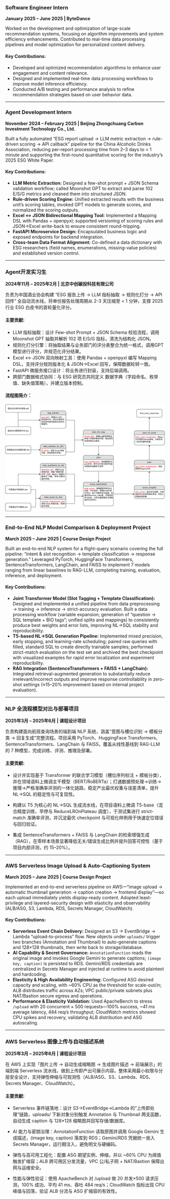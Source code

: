 ### **Software Engineer Intern**  
**January 2025 – June 2025 | ByteDance**  

Worked on the development and optimization of large-scale recommendation systems, focusing on algorithm improvements and system efficiency enhancements. Contributed to real-time data processing pipelines and model optimization for personalized content delivery.

#### Key Contributions:  
- Developed and optimized recommendation algorithms to enhance user engagement and content relevance.  
- Designed and implemented real-time data processing workflows to improve model inference efficiency.  
- Conducted A/B testing and performance analysis to refine recommendation strategies based on user behavior data.  

---

### **Agent Development Intern**

**November 2024 – February 2025 | Beijing Zhongchuang Carbon Investment Technology Co., Ltd.**

Built a fully automated “ESG report upload → LLM metric extraction → rule-driven scoring → API callback” pipeline for the China Alcoholic Drinks Association, reducing per-report processing time from 2–3 days to < 1 minute and supporting the first-round quantitative scoring for the industry’s 2025 ESG White Paper.

#### Key Contributions:

* **LLM Metric Extraction:** Designed a few-shot prompt + JSON Schema validation workflow; called Moonshot GPT to extract and parse 102 E/S/G metrics and cleaned them into structured JSON.
* **Rule-driven Scoring Engine:** Unified extracted results with the business unit’s scoring tables, invoked GPT models to generate scores, and normalized the scoring outputs.
* **Excel ↔ JSON Bidirectional Mapping Tool:** Implemented a Mapping DSL with Pandas + openpyxl; supported versioning of scoring rules and JSON→Excel write-back to ensure consistent round-tripping.
* **FastAPI Microservice Design:** Encapsulated business logic and exposed endpoints for backend integration.
* **Cross-team Data Format Alignment:** Co-defined a data dictionary with ESG researchers (field names, enumerations, missing-value policies) and established version control.


---

### **Agent开发实习生**  
**2024年11月 – 2025年2月 | 北京中创碳投科技有限公司**  

负责为中国酒业协会构建 “ESG 报告上传 → LLM 指标抽取 → 规则化打分 → API 回传” 全自动流水线，将单份报告处理周期从 2-3 天压缩至 < 1 分钟，支撑 2025 行业 ESG 白皮书的首轮量化评分。

#### 主要贡献:  
- LLM 指标抽取：设计 Few-shot Prompt + JSON Schema 校验流程，调用 Moonshot GPT 抽取并解析 102 项 E/S/G 指标，清洗为结构化 JSON。
- 规则化打分引擎：将抽取结果与业务部门的评分表整合为统一格式，调用GPT模型进行评分，并规范化评分结果。
- Excel ↔ JSON 双向映射工具：使用 Pandas + openpyxl 编写 Mapping DSL，支持评分规则版本化 & JSON→Excel 回写，保障数据轮转一致。
- FastAPI 微服务接口设计：将业务进行封装，支持后端调用。
- 跨部门数据格式协同：与 ESG 研究员共同定义 数据字典（字段命名、枚举值、缺失值策略），并建立版本控制。

#### 流程图简介：

![Alt text](../static/assets/img/agentFlowChart.jpg)

---

### **End-to-End NLP Model Comparison & Deployment Project**

**March 2025 – June 2025 | Course Design Project**

Built an end-to-end NLP system for a flight-query scenario covering the full pipeline: “intent & slot recognition → template classification → response generation.” Leveraged PyTorch, HuggingFace Transformers, SentenceTransformers, LangChain, and FAISS to implement 7 models ranging from linear baselines to RAG-LLM, completing training, evaluation, inference, and deployment.

#### Key Contributions:

* **Joint Transformer Model (Slot Tagging + Template Classification):** Designed and implemented a unified pipeline from data preprocessing → training → inference → strict-accuracy evaluation. Built a data processing workflow (variable expansion; generation of “question → SQL template + BIO tags”; unified splits and mappings) to consistently produce best weights and error lists, improving NL→SQL stability and reproducibility.
* **T5-based NL→SQL Generation Pipeline:** Implemented mixed precision, early stopping, and learning-rate scheduling; paired raw queries with filled, standard SQL to create directly trainable samples; performed strict-match evaluation on the test set and archived the best checkpoint with visualized examples for rapid error localization and experiment reproducibility.
* **RAG Integration (SentenceTransformers + FAISS + LangChain):** Integrated retrieval-augmented generation to substantially reduce irrelevant/incorrect outputs and improve response controllability in zero-shot settings (≈15–20% improvement based on internal project evaluation).

---

### **NLP 全流程模型对比与部署项目**  
**2025年3月 – 2025年6月 | 课程设计项目**  

负责构建面向航班查询场景的端到端 NLP 系统，涵盖“意图与槽位识别 → 模板分类 → 回复生成”完整流程。项目采用 PyTorch、HuggingFace Transformers、SentenceTransformers、LangChain 与 FAISS，覆盖从线性基线到 RAG-LLM 的 7 种模型，完成训练、评测、推理及部署。

#### 主要贡献:  
- 设计并实现基于 Transformer 的联合学习模型（槽位序列标注 + 模板分类），并在领域语料上微调主干模型（BERT/RoBERTa）；打通数据预处理→训练→推理→严格准确率评测的一体化链路，稳定产出最优权重与误差清单，提升 NL→SQL 的稳定性与可复现性。

- 构建以 T5 为核心的 NL→SQL 生成流水线，在项目语料上微调 T5-base（混合精度训练、早停与 ReduceLROnPlateau 调度），于测试集进行 strict-match 准确率评测，并沉淀最优 checkpoint 与可视化样例用于快速定位错误与回归验证。

- 集成 SentenceTransformers + FAISS 与 LangChain 的检索增强生成（RAG），在零样本场景显著降低无关/错误生成比例并提升回答可控性（基于项目内部评测，约 15–20%）。

---

### **AWS Serverless Image Upload & Auto-Captioning System**

**March 2025 – June 2025 | Course Design Project**

Implemented an end-to-end serverless pipeline on AWS—“image upload → automatic thumbnail generation → caption creation → frontend display”—so each upload immediately yields display-ready content. Adopted least-privilege and layered-security design with elasticity and observability (ALB/ASG, S3, Lambda, RDS, Secrets Manager, CloudWatch).

#### Key Contributions:

* **Serverless Event Chain Delivery:** Designed an S3 → EventBridge → Lambda “upload-to-process” flow. New objects under `uploads/` trigger two branches (Annotation and Thumbnail) to auto-generate captions and 128×128 thumbnails, then write back to storage/database.
* **AI Capability & Secret Governance:** `AnnotationFunction` reads the original image and invokes Google Gemini to generate captions; `(image key, caption)` is persisted to RDS. Gemini/RDS credentials are centralized in Secrets Manager and injected at runtime to avoid plaintext and hardcoding.
* **Elasticity & High Availability Engineering:** Configured ASG desired capacity and scaling, with \~60% CPU as the threshold for scale-out/in; ALB distributes traffic across AZs; VPC public/private subnets plus NAT/Bastion secure egress and operations.
* **Performance & Elasticity Validation:** Used ApacheBench to stress `/upload` with 20 concurrent × 500 requests—100% success, \~41 ms average latency, 484 req/s throughput; CloudWatch metrics showed CPU spikes and recovery, validating ALB distribution and ASG autoscaling.

---

### **AWS Serverless 图像上传与自动描述系统**  
**2025年3月 – 2025年6月 | 课程设计项目**  

在 AWS 上实现「图片上传 → 自动生成缩略图 → 生成图片描述 → 前端展示」的端到端 Serverless 流水线，做到上传即产出可展示内容。整体采用最小权限与分层安全设计，支持弹性伸缩与可观测性（ALB/ASG、S3、Lambda、RDS、Secrets Manager、CloudWatch）。

#### 主要贡献:  
- Serverless 事件链落地：设计 S3→EventBridge→Lambda 的“上传即处理”链路，uploads/ 下新对象分别触发 Annotation 与 Thumbnail 两支函数，自动生成 caption 与 128×128 缩略图并回写存储/数据库。

- AI 能力与密钥治理：AnnotationFunction 读取原图并调用 Google Gemini 生成描述，(image key, caption) 落库到 RDS；Gemini/RDS 凭据统一放入 Secrets Manager，运行期注入，避免明文与硬编码。

- 弹性与高可用工程化：配置 ASG 期望实例、伸缩，并以 ~60% CPU 为阈值触发扩缩容；ALB 跨可用区分发流量，VPC 公/私子网 + NAT/Bastion 保障出网与运维安全。

- 性能与弹性验证：使用 ApacheBench 对 /upload 做 20 并发×500 请求压测，100% 成功、平均 41 ms、吞吐 484 req/s；CloudWatch 指标出现 CPU 峰值与回落，验证 ALB 分流与 ASG 扩缩容的有效性。
